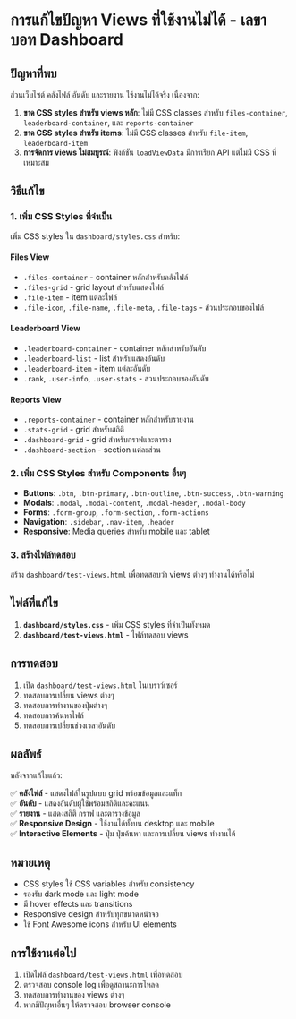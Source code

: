 # การแก้ไขปัญหา Views ที่ใช้งานไม่ได้ - เลขาบอท Dashboard

## ปัญหาที่พบ

ส่วนเว็บไซต์ คลังไฟล์ อันดับ และรายงาน ใช้งานไม่ได้จริง เนื่องจาก:

1. **ขาด CSS styles สำหรับ views หลัก**: ไม่มี CSS classes สำหรับ `files-container`, `leaderboard-container`, และ `reports-container`
2. **ขาด CSS styles สำหรับ items**: ไม่มี CSS classes สำหรับ `file-item`, `leaderboard-item` 
3. **การจัดการ views ไม่สมบูรณ์**: ฟังก์ชัน `loadViewData` มีการเรียก API แต่ไม่มี CSS ที่เหมาะสม

## วิธีแก้ไข

### 1. เพิ่ม CSS Styles ที่จำเป็น

เพิ่ม CSS styles ใน `dashboard/styles.css` สำหรับ:

#### Files View
- `.files-container` - container หลักสำหรับคลังไฟล์
- `.files-grid` - grid layout สำหรับแสดงไฟล์
- `.file-item` - item แต่ละไฟล์
- `.file-icon`, `.file-name`, `.file-meta`, `.file-tags` - ส่วนประกอบของไฟล์

#### Leaderboard View  
- `.leaderboard-container` - container หลักสำหรับอันดับ
- `.leaderboard-list` - list สำหรับแสดงอันดับ
- `.leaderboard-item` - item แต่ละอันดับ
- `.rank`, `.user-info`, `.user-stats` - ส่วนประกอบของอันดับ

#### Reports View
- `.reports-container` - container หลักสำหรับรายงาน
- `.stats-grid` - grid สำหรับสถิติ
- `.dashboard-grid` - grid สำหรับกราฟและตาราง
- `.dashboard-section` - section แต่ละส่วน

### 2. เพิ่ม CSS Styles สำหรับ Components อื่นๆ

- **Buttons**: `.btn`, `.btn-primary`, `.btn-outline`, `.btn-success`, `.btn-warning`
- **Modals**: `.modal`, `.modal-content`, `.modal-header`, `.modal-body`
- **Forms**: `.form-group`, `.form-section`, `.form-actions`
- **Navigation**: `.sidebar`, `.nav-item`, `.header`
- **Responsive**: Media queries สำหรับ mobile และ tablet

### 3. สร้างไฟล์ทดสอบ

สร้าง `dashboard/test-views.html` เพื่อทดสอบว่า views ต่างๆ ทำงานได้หรือไม่

## ไฟล์ที่แก้ไข

1. **`dashboard/styles.css`** - เพิ่ม CSS styles ที่จำเป็นทั้งหมด
2. **`dashboard/test-views.html`** - ไฟล์ทดสอบ views

## การทดสอบ

1. เปิด `dashboard/test-views.html` ในเบราว์เซอร์
2. ทดสอบการเปลี่ยน views ต่างๆ
3. ทดสอบการทำงานของปุ่มต่างๆ
4. ทดสอบการค้นหาไฟล์
5. ทดสอบการเปลี่ยนช่วงเวลาอันดับ

## ผลลัพธ์

หลังจากแก้ไขแล้ว:

✅ **คลังไฟล์** - แสดงไฟล์ในรูปแบบ grid พร้อมข้อมูลและแท็ก  
✅ **อันดับ** - แสดงอันดับผู้ใช้พร้อมสถิติและคะแนน  
✅ **รายงาน** - แสดงสถิติ กราฟ และตารางข้อมูล  
✅ **Responsive Design** - ใช้งานได้ทั้งบน desktop และ mobile  
✅ **Interactive Elements** - ปุ่ม ปุ่มค้นหา และการเปลี่ยน views ทำงานได้  

## หมายเหตุ

- CSS styles ใช้ CSS variables สำหรับ consistency
- รองรับ dark mode และ light mode
- มี hover effects และ transitions
- Responsive design สำหรับทุกขนาดหน้าจอ
- ใช้ Font Awesome icons สำหรับ UI elements

## การใช้งานต่อไป

1. เปิดไฟล์ `dashboard/test-views.html` เพื่อทดสอบ
2. ตรวจสอบ console log เพื่อดูสถานะการโหลด
3. ทดสอบการทำงานของ views ต่างๆ
4. หากมีปัญหาอื่นๆ ให้ตรวจสอบ browser console
